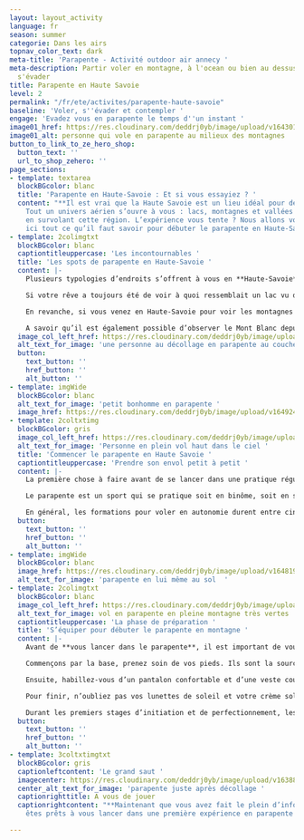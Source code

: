 ```yaml
---
layout: layout_activity
language: fr
season: summer
categorie: Dans les airs
topnav_color_text: dark
meta-title: 'Parapente - Activité outdoor air annecy '
meta-description: Partir voler en montagne, à l'ocean ou bien au dessus d'un lac pour
  s'évader
title: Parapente en Haute Savoie
level: 2
permalink: "/fr/ete/activites/parapente-haute-savoie"
baseline: 'Voler, s''évader et contempler '
engage: 'Evadez vous en parapente le temps d''un instant '
image01_href: https://res.cloudinary.com/deddrj0yb/image/upload/v1643010436/website/summer/pablo-heimplatz-R4679uf28lY-unsplash_ysyjkx.jpg
image01_alt: personne qui vole en parapente au milieux des montagnes
button_to_link_to_ze_hero_shop:
  button_text: ''
  url_to_shop_zehero: ''
page_sections:
- template: textarea
  blockBGcolor: blanc
  title: 'Parapente en Haute-Savoie : Et si vous essayiez ? '
  content: "**Il est vrai que la Haute Savoie est un lieu idéal pour débuter le parapente.
    Tout un univers aérien s’ouvre à vous : lacs, montagnes et vallées sont à admirer
    en survolant cette région. L’expérience vous tente ? Nous allons vous expliquer
    ici tout ce qu’il faut savoir pour débuter le parapente en Haute-Savoie.**"
- template: 2colimgtxt
  blockBGcolor: blanc
  captiontitleuppercase: 'Les incontournables '
  title: 'Les spots de parapente en Haute-Savoie '
  content: |-
    Plusieurs typologies d’endroits s’offrent à vous en **Haute-Savoie**. Spots pour débutants, spots à sensations fortes ou encore spots avec vue iconique, il y en a pour tous les goûts et pour tous les **parapentistes**.

    Si votre rêve a toujours été de voir à quoi ressemblait un lac vu du ciel, nous vous conseillons le **Mont Revard** ou le **Col de la Forclaz**. Respectivement terrains d’envols les plus connus des villes de **Chambéry** et d’**Annecy**, vous pourrez vous élancer dans le vide pour observer les lacs du Bourget et d’Annecy.

    En revanche, si vous venez en Haute-Savoie pour voir les montagnes et rien d'autre, vous serez obligés de passer par la case **Chamonix** pour faire un vol. S’il y a bien une montagne à ne pas rater en dans la région, c’est évidemment le **Mont Blanc**. Bien sûr, le sommet le plus haut d’Europe est visible depuis de nombreux points de vue alpins, mais la vallée de Chamonix reste la plus privilégiée pour l’observer. Avec un vol de parapente partant des hauteurs de Chamonix, vous aurez l’occasion d’apercevoir l’iconique **Aiguille du Midi**, l’Aiguille des Grands Montets ou encore le glacier d’Argentière.

    A savoir qu’il est également possible d’observer le Mont Blanc depuis les airs en partant du Val d’Arly, la vallée perpendiculaire à celle de Chamonix. De plus, pour les lève-tôt, il est possible de voler en parapente autour des Montgolfières, qui se retrouvent tous les matins dans le village de **Praz-Sur-Arly**.
  image_col_left_href: https://res.cloudinary.com/deddrj0yb/image/upload/v1643010435/website/summer/juliette-g-jX61Kll0Q5g-unsplash_1_pjksgv.jpg
  alt_text_for_image: 'une personne au décollage en parapente au couché de soleil '
  button:
    text_button: ''
    href_button: ''
    alt_button: ''
- template: imgWide
  blockBGcolor: blanc
  alt_text_for_image: 'petit bonhomme en parapente '
  image_href: https://res.cloudinary.com/deddrj0yb/image/upload/v1649246849/website/assets/Personnages%20poses/Poses%20format%20large/Parapente_Pose.png
- template: 2coltxtimg
  blockBGcolor: gris
  image_col_left_href: https://res.cloudinary.com/deddrj0yb/image/upload/v1643010435/website/summer/franck-belin-NZHouAGfeds-unsplash_kapfoo.jpg
  alt_text_for_image: 'Personne en plein vol haut dans le ciel '
  title: 'Commencer le parapente en Haute Savoie '
  captiontitleuppercase: 'Prendre son envol petit à petit '
  content: |-
    La première chose à faire avant de se lancer dans une pratique régulière du parapente, c’est de faire un **baptême de l’air**. Pourquoi ? Pour la simple et bonne raison que certaines personnes ayant rêvé du parapente toute leur vie, se rendent compte qu’ils n’aiment pas les sensations que le sport procure une fois en l’air. Comme pour tous les sports à sensations fortes, il faut toujours essayer avant de se lancer dans des cours de pratique autonome.

    Le parapente est un sport qui se pratique soit en binôme, soit en solitaire, à vous de choisir ensuite quelle est la pratique qui vous attire davantage. A savoir que, pour débuter, vous devrez obligatoirement passer par la case **parapente bi-place** avant de vous élancer seul dans le grand vide.

    En général, les formations pour voler en autonomie durent entre cinq et huit jours, suivant les écoles. Vous trouverez toujours une partie pratique, qui vous apprendra principalement à gérer votre voile et vos outils de pilotage, ainsi qu’une partie théorique, pour apprendre les mécaniques de vol, la réglementation et l'appréhension de la météo. Ce dernier point est très important, puisque la **météo en Haute Savoie** est adorée par les parapentistes, parce qu’elle est propice aux courants d’air ascendants, qui vous aideront à voler plus loin et plus longtemps.
  button:
    text_button: ''
    href_button: ''
    alt_button: ''
- template: imgWide
  blockBGcolor: blanc
  image_href: https://res.cloudinary.com/deddrj0yb/image/upload/v1648195885/website/assets/Recadr%C3%A9es/parapente.png
  alt_text_for_image: 'parapente en lui même au sol  '
- template: 2colimgtxt
  blockBGcolor: blanc
  image_col_left_href: https://res.cloudinary.com/deddrj0yb/image/upload/v1638883625/website/summer/Parachute-paysage-nature_lygno2.jpg
  alt_text_for_image: vol en parapente en pleine montagne très vertes
  captiontitleuppercase: 'La phase de préparation '
  title: 'S’équiper pour débuter le parapente en montagne '
  content: |-
    Avant de **vous lancer dans le parapente**, il est important de vous équiper de la bonne manière. Un bon équipement vous permettra de profiter pleinement de vos sorties dans les airs, sans subir d’inconforts.

    Commençons par la base, prenez soin de vos pieds. Ils sont la source de chaleur qui régulent la température globale de votre corps, il faut donc les garder au sec et au chaud. Prévoyez donc des chaussettes respirantes, n’importe quelles chaussettes de sport feront l’affaire. Ensuite, des baskets sont indispensables pour votre sécurité à l’envol et l'atterrissage. Si vos baskets ont des semelles agrippantes ou des crampons, c’est encore mieux.

    Ensuite, habillez-vous d’un pantalon confortable et d’une veste coupe-vent. Selon la température, vous n’avez pas nécessairement besoin d’une couche chaude, mais une couche imperméable au vent sera toujours utile pour vous mettre à l'abri du frais.

    Pour finir, n’oubliez pas vos lunettes de soleil et votre crème solaire. Tout au long de votre **vol en parapente,** vous serez exposé directement au soleil, souvent face à lui et vous ne voudriez pas être ébloui et ne pas pouvoir profiter de la vue, n’est-ce pas ?

    Durant les premiers stages d’initiation et de perfectionnement, les **écoles de parapente** fournissent en général une **voile de parapente**, ainsi qu’**une sellette** et un casque. Nous vous conseillons d’attendre la fin de vos **stages de formation** avant de vous procurer ces équipements, vous aurez une idée bien plus précise de vos besoins et vos envies après ces quelques semaines de pratique.
  button:
    text_button: ''
    href_button: ''
    alt_button: ''
- template: 3coltxtimgtxt
  blockBGcolor: gris
  captionleftcontent: 'Le grand saut '
  imagecenter: https://res.cloudinary.com/deddrj0yb/image/upload/v1638883622/website/summer/Parapente-altitude_i8lptn.jpg
  center_alt_text_for_image: 'parapente juste après décollage '
  captionrighttitle: A vous de jouer
  captionrightcontent: "**Maintenant que vous avez fait le plein d’informations, vous
    êtes prêts à vous lancer dans une première expérience en parapente !** "

---
```

